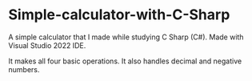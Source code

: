 # Simple-calculator-with-C-Sharp
A simple calculator that I made while studying C Sharp (C#).
Made with Visual Studio 2022 IDE.

It makes all four basic operations.
It also handles decimal and negative numbers.
